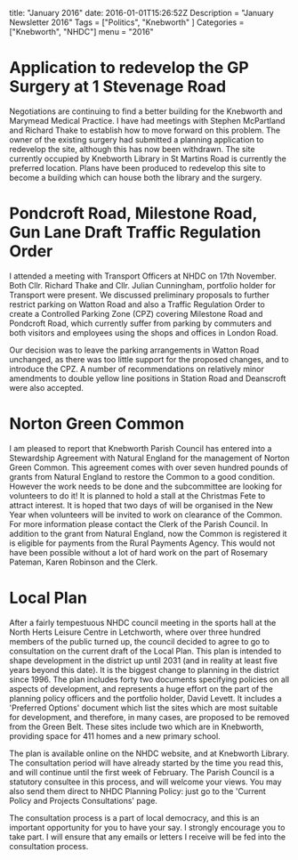 title: "January 2016"
date: 2016-01-01T15:26:52Z
Description = "January Newsletter 2016"
Tags = ["Politics", "Knebworth" ] 
Categories = ["Knebworth", "NHDC"] 
menu = "2016"


# Application to redevelop the GP Surgery at 1 Stevenage Road

Negotiations are continuing to find a better building for the Knebworth and Marymead Medical Practice. I have had meetings with Stephen McPartland and Richard Thake to establish how to move forward on this problem. The owner of the existing surgery had submitted a planning application to redevelop the site, although this has now been withdrawn. The site currently occupied by Knebworth Library in St Martins Road is currently the preferred location. Plans have been produced to redevelop this site to become a building which can house both the library and the surgery. 

# Pondcroft Road, Milestone Road, Gun Lane Draft Traffic Regulation Order
 
I attended a meeting with Transport Officers at NHDC on 17th November. Both Cllr. Richard Thake and Cllr. Julian Cunningham, portfolio holder for Transport were present. We discussed preliminary proposals to further restrict parking on Watton Road and also a Traffic Regulation Order to create a Controlled Parking Zone (CPZ) covering Milestone Road and Pondcroft Road, which currently suffer from parking by commuters and both visitors and employees using the shops and offices in London Road.

Our decision was to leave the parking arrangements in Watton Road unchanged, as there was too little support for the proposed changes, and to introduce the CPZ. A number of recommendations on relatively minor amendments to double yellow line positions in Station Road and Deanscroft were also accepted.



# Norton Green Common
 
I am pleased to report that Knebworth Parish Council has entered into a Stewardship Agreement with Natural England for the management of Norton Green Common. This agreement comes with over seven hundred pounds of grants from Natural England to restore the Common to a good condition. However the work needs to be done and the subcommittee are looking for volunteers to do it\! It is planned to hold a stall at the Christmas Fete to attract interest. It is hoped that two days of will be organised in the New Year when volunteers will be invited to work on clearance of the Common. For more information please contact the Clerk of the Parish Council. In addition to the grant from Natural England, now the Common is registered it is eligible for payments from the Rural Payments Agency. This would not have been possible without a lot of hard work on the part of Rosemary Pateman, Karen Robinson and the Clerk.



# Local Plan



After a fairly tempestuous NHDC council meeting in the sports hall at the North Herts Leisure Centre in Letchworth, where over three hundred members of the public turned up, the council decided to agree to go to consultation on the current draft of the Local Plan. This plan is intended to shape development in the district up until 2031 (and in reality at least five years beyond this date). It is the biggest change to planning in the district since 1996. The plan includes forty two documents specifying policies on all aspects of development, and represents a huge effort on the part of the planning policy officers and the portfolio holder, David Levett. It includes a 'Preferred Options' document which list the sites which are most suitable for development, and therefore, in many cases, are proposed to be removed from the Green Belt. These sites include two which are in Knebworth, providing space for 411 homes and a new primary school.



The plan is available online on the NHDC website, and at Knebworth Library. The consultation period will have already started by the time you read this, and will continue until the first week of February. The Parish Council is a statutory consultee in this process, and will welcome your views. You may also send them direct to NHDC Planning Policy: just go to the 'Current Policy and Projects Consultations' page.

The consultation process is a part of local democracy, and this is an important opportunity for you to have your say. I strongly encourage you to take part. I will ensure that any emails or letters I receive will be fed into the consultation process. 